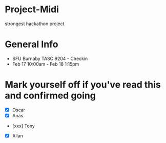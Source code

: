 # Project-Midi
strongest hackathon project

# General Info
* SFU Burnaby TASC 9204 - Checkin
* Feb 17 10:00am - Feb 18 1:15pm

# Mark yourself off if you've read this and confirmed going
- [x] Oscar
- [x] Anas
- [xxx] Tony
- [x] Allan
